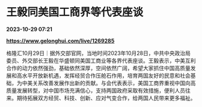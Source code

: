 # 王毅同美国工商界等代表座谈

**2023-10-29 07:21**

**https://www.gelonghui.com/live/1269285**

格隆汇10月29日｜据外交部官网，当地时间2023年10月28日，中共中央政治局委员、外交部长王毅在华盛顿同美国工商业等各界代表座谈。王毅表示，中美互利合作的动力依然强劲，基础依然深厚，空间依然广阔，希望大家抓住中国高质量发展和高水平开放新机遇，发挥经贸合作压舱石作用，培育两国友好的民意和社会基础，为中美关系改善发展作出新的贡献。与会代表表示，美国工商界重视中国向高质量发展转型，对中国市场充满信心，支持两国政府采取有效措施，便利人员往来。期待拓展双方经贸、科技、创新、应对气变合作，给两国人民带来更多福祉。